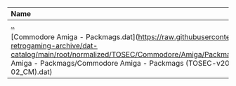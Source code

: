 |Name|Size|
|:---|---:|
|[..](../index.html)|DIR|
|[Commodore Amiga - Packmags.dat](https://raw.githubusercontent.com/open-retrogaming-archive/dat-catalog/main/root/normalized/TOSEC/Commodore/Amiga/Packmags/Commodore Amiga - Packmags/Commodore Amiga - Packmags (TOSEC-v2020-03-02_CM).dat)|137999|
